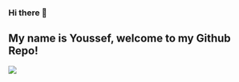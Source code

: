 ### Hi there 👋
## My name is Youssef, welcome to my Github Repo!

<img src="https://thumbs.gfycat.com/WarlikeForkedBellfrog-size_restricted.gif" style="max-width=120px; max-height=120px"/>
<!--
**eryous/eryous** is a ✨ _special_ ✨ repository because its `README.md` (this file) appears on your GitHub profile.

Here are some ideas to get you started:

- 🔭 I’m currently working on ...
- 🌱 I’m currently learning ...
- 👯 I’m looking to collaborate on ...
- 🤔 I’m looking for help with ...
- 💬 Ask me about ...
- 📫 How to reach me: ...
- 😄 Pronouns: ...
- ⚡ Fun fact: ...
-->
